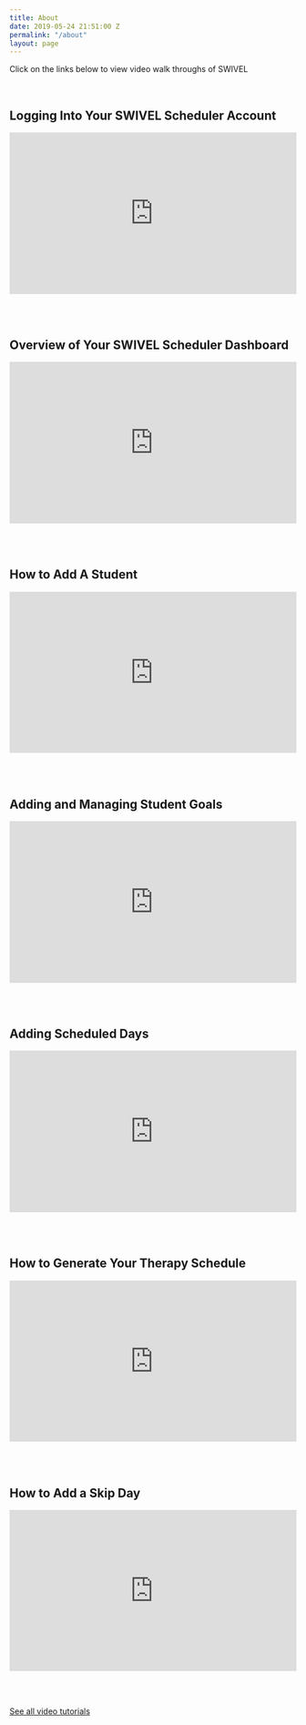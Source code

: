 ```yaml
---
title: About
date: 2019-05-24 21:51:00 Z
permalink: "/about"
layout: page
---
```



Click on the links below to view video walk throughs of SWIVEL

<br />

## Logging Into Your SWIVEL Scheduler Account

<style>.embed-container { position: relative; padding-bottom: 56.25%; height: 0; overflow: hidden; max-width: 100%; } .embed-container iframe, .embed-container object, .embed-container embed { position: absolute; top: 0; left: 0; width: 100%; height: 100%; }</style><div class='embed-container'><iframe src='https://www.youtube.com/embed/Y92mYFlcWEg' frameborder='0' allowfullscreen></iframe></div>
<br /><br />



## Overview of Your SWIVEL Scheduler Dashboard

<style>.embed-container { position: relative; padding-bottom: 56.25%; height: 0; overflow: hidden; max-width: 100%; } .embed-container iframe, .embed-container object, .embed-container embed { position: absolute; top: 0; left: 0; width: 100%; height: 100%; }</style><div class='embed-container'><iframe src='https://www.youtube.com/embed/wD68YBGiutw' frameborder='0' allowfullscreen></iframe></div>
<br /><br />

## How to Add A Student

<style>.embed-container { position: relative; padding-bottom: 56.25%; height: 0; overflow: hidden; max-width: 100%; } .embed-container iframe, .embed-container object, .embed-container embed { position: absolute; top: 0; left: 0; width: 100%; height: 100%; }</style><div class='embed-container'><iframe src='https://www.youtube.com/embed//TmLNbSG7OlQ' frameborder='0' allowfullscreen></iframe></div>
<br /><br />

## Adding and Managing Student Goals

<style>.embed-container { position: relative; padding-bottom: 56.25%; height: 0; overflow: hidden; max-width: 100%; } .embed-container iframe, .embed-container object, .embed-container embed { position: absolute; top: 0; left: 0; width: 100%; height: 100%; }</style><div class='embed-container'><iframe src='https://www.youtube.com/embed/CR5PeEHa-Zk' frameborder='0' allowfullscreen></iframe></div>
<br /><br />

## Adding Scheduled Days

<style>.embed-container { position: relative; padding-bottom: 56.25%; height: 0; overflow: hidden; max-width: 100%; } .embed-container iframe, .embed-container object, .embed-container embed { position: absolute; top: 0; left: 0; width: 100%; height: 100%; }</style><div class='embed-container'><iframe src='https://www.youtube.com/embed/PW6sJ1crmxM' frameborder='0' allowfullscreen></iframe></div>
<br /><br />

## How to Generate Your Therapy Schedule

<style>.embed-container { position: relative; padding-bottom: 56.25%; height: 0; overflow: hidden; max-width: 100%; } .embed-container iframe, .embed-container object, .embed-container embed { position: absolute; top: 0; left: 0; width: 100%; height: 100%; }</style><div class='embed-container'><iframe src='https://www.youtube.com/embed/uMbwqZRNlq8' frameborder='0' allowfullscreen></iframe></div>
<br /><br />

## How to Add a Skip Day

<style>.embed-container { position: relative; padding-bottom: 56.25%; height: 0; overflow: hidden; max-width: 100%; } .embed-container iframe, .embed-container object, .embed-container embed { position: absolute; top: 0; left: 0; width: 100%; height: 100%; }</style><div class='embed-container'><iframe src='https://www.youtube.com/embed/IziBTPrU9IA' frameborder='0' allowfullscreen></iframe></div>
<br /><br />

[See all video tutorials](bit.ly/swivelvideo)
